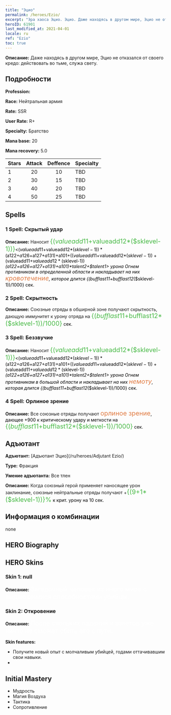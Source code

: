 ```yaml
---
title: "Эцио"
permalink: /heroes/Ezio/
excerpt: "Эра хаоса Эцио. Эцио. Даже находясь в другом мире, Эцио не отказался от своего кредо: действовать во тьме, служа свету."
heroID: 61901
last_modified_at: 2021-04-01
locale: ru
ref: "Ezio"
toc: true
---
```

 **Описание:** Даже находясь в другом мире, Эцио не отказался от своего кредо: действовать во тьме, служа свету.
## Подробности
 **Profession:** 

 **Race:** Нейтральная армия

 **Rate:** SSR

 **User Rate:** R+

 **Specialty:** Братство

 **Mana base:** 20

 **Mana recovery:** 5.0


  | Stars   |     Attack     |    Deffence    |      Specialty     |
  |---------|:---------------:|:---------------:|--------------------|
  |    1    | 20 | 10 | TBD |
  |    2    | 30 | 15 | TBD |
  |    3    | 40 | 20 | TBD |
  |    4    | 50 | 25 | TBD |

## Spells
### 1 Spell: Скрытый удар
 **Описание:** Наносит <span style="color: #48b946;font-size:20px">{($valueadd11+$valueadd12*($sklevel-1))}</span><span style="color: black"><($valueadd11+$valueadd12*($sklevel-1))*($a122+$a126+$a127+$a131)+$a101+(($valueadd11+$valueadd12*($sklevel-1))+($valueadd11+$valueadd12*($sklevel-1))*($a122+$a126+$a127+$a131)+$a101)*$talent2+$talent1> урона Огнем противникам в определенной области и накладывает на них <span style="color: #e07c44;font-size:20px">кровотечение</span><span style="color: black">, которое длится {($bufflast11+$bufflast12*($sklevel-1))/1000} сек.

### 2 Spell: Скрытность
 **Описание:** Союзные отряды в обширной зоне получают скрытность, дающую иммунитет к урону отряда на <span style="color: #48b946;font-size:20px">{($bufflast11+$bufflast12*($sklevel-1))/1000}</span><span style="color: black"> сек.

### 3 Spell: Беззвучие
 **Описание:** Наносит <span style="color: #48b946;font-size:20px">{($valueadd11+$valueadd12*($sklevel-1))}</span><span style="color: black"><($valueadd11+$valueadd12*($sklevel-1))*($a122+$a126+$a127+$a131)+$a101+(($valueadd11+$valueadd12*($sklevel-1))+($valueadd11+$valueadd12*($sklevel-1))*($a122+$a126+$a127+$a131)+$a101)*$talent2+$talent1> урона Огнем противникам в большой области и накладывает на них <span style="color: #e07c44;font-size:20px">немоту</span><span style="color: black">, которая длится {($bufflast11+$bufflast12*($sklevel-1))/1000} сек.

### 4 Spell: Орлиное зрение
 **Описание:** Все союзные отряды получают <span style="color: #e07c44;font-size:20px">орлиное зрение</span><span style="color: black">, дающее +900 к критическому удару и меткости на <span style="color: #48b946;font-size:20px">{($bufflast11+$bufflast12*($sklevel-1))/1000}</span><span style="color: black"> сек.


## Адъютант

 **Адъютант:**  [Адъютант Эцио](/ru/heroes/Adjutant Ezio/) 

 **Type:**  Фракция 

 **Умение адъютанта:**  Все тлен 

 **Описание:** Когда союзный герой применяет наносящее урон заклинание, союзные нейтральные отряды получают +<span style="color: #48b946;font-size:20px">{(9+1*($sklevel-1))}%</span><span style="color: black"> к крит. урону на 10 сек.

## Информация о комбинации

  none
## HERO Biography

## HERO Skins
### Skin 1: **null**

 **Описание:** <span style="color: #ffffff;font-size:20px">Загадочный человек из иного мира с выдающимися способностями убийцы.</span>


### Skin 2: **Откровение**

 **Описание:** <span style="color: #ffffff;font-size:20px">После стольких падений и взлетов уже ничто не сможет сбить его с пути. </span>

 **Skin features:** 

   - Получите новый опыт с молчаливым убийцей, годами оттачивавшим свои навыки.
   - 


## Initial Mastery
   - Мудрость
   - Магия Воздуха
   - Тактика
   - Сопротивление
